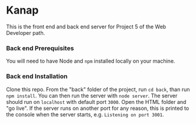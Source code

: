 # Kanap

This is the front end and back end server for Project 5 of the Web Developer path.

### Back end Prerequisites

You will need to have Node and `npm` installed locally on your machine.

### Back end Installation

Clone this repo. From the "back" folder of the project, run `cd back`, than run `npm install`.
You can then run the server with `node server`.
The server should run on `localhost` with default port `3000`.
Open the HTML folder and "go live".
If the server runs on another port for any reason, this is printed to the
console when the server starts, e.g. `Listening on port 3001`.
